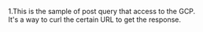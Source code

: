 1.This is the sample of post query that access to the GCP.  
  It's a way to curl the certain URL to get the response.   
